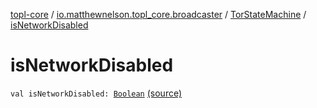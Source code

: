 [topl-core](../../index.md) / [io.matthewnelson.topl_core.broadcaster](../index.md) / [TorStateMachine](index.md) / [isNetworkDisabled](./is-network-disabled.md)

# isNetworkDisabled

`val isNetworkDisabled: `[`Boolean`](https://kotlinlang.org/api/latest/jvm/stdlib/kotlin/-boolean/index.html) [(source)](https://github.com/05nelsonm/TorOnionProxyLibrary-Android/blob/master/topl-core/src/main/java/io/matthewnelson/topl_core/broadcaster/TorStateMachine.kt#L69)